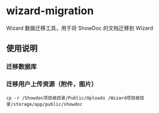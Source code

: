 # wizard-migration

Wizard 数据迁移工具，用于将 ShowDoc 的文档迁移到 Wizard

## 使用说明

### 迁移数据库



### 迁移用户上传资源（附件，图片）

    cp -r /Showdoc项目根目录/Public/Uploads /Wizard项目根目录/storage/app/public/showdoc